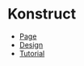 <h1>Konstruct</h1>

- [Page](https://mikroffarad.github.io/workbench/tutorialProjects/itdoctor/konstruct/)
- [Design](https://drive.google.com/file/d/1_3O3ipMBc1_0SBDQ3qVIEpIh0YOlZeoJ/view)
- [Tutorial](https://www.youtube.com/playlist?list=PLuY6eeDuleINWFdg0hQZtx1hIQbC0n7l0)